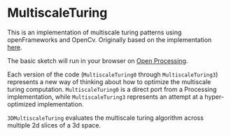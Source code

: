 # MultiscaleTuring

This is an implementation of multiscale turing patterns using openFrameworks and OpenCv. Originally based on the implementation [here](http://www.wblut.com/2011/07/13/mccabeism-turning-noise-into-a-thing-of-beauty/).

The basic sketch will run in your browser on [Open Processing](http://www.openprocessing.org/sketch/31195).

Each version of the code (`MultiscaleTuring0` through `MultiscaleTuring3`) represents a new way of thinking about how to optimize the multiscale turing computation. `MultiscaleTuring0` is a direct port from a Processing implementation, while `MultiscaleTuring3` represents an attempt at a hyper-optimized implementation.

`3DMultiscaleTuring` evaluates the multiscale turing algorithm across multiple 2d slices of a 3d space.
